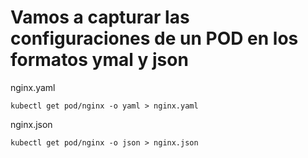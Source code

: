 # Vamos a capturar las configuraciones de un POD en los formatos ymal y json

nginx.yaml
```
kubectl get pod/nginx -o yaml > nginx.yaml
```

nginx.json
```
kubectl get pod/nginx -o json > nginx.json
```